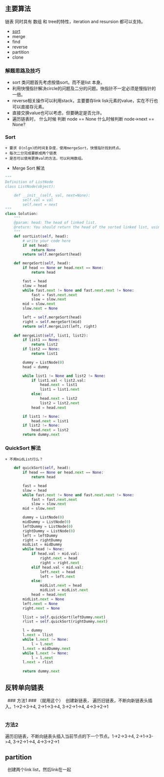 ## 主要算法 ##

链表 同时具有 数组 和 tree的特性，iteration and resursion  都可以支持。  

* [sort](#sort)
* merge
* find
* reverse
* partition
* clone

### 解题思路及技巧 ###
 * sort 类问题首先考虑按值sort。而不是list 本身。
 * 利用快慢指针解决circle的问题及二分的问题。快指针不一定必须是慢指针的一倍。
 * reverse相关操作可以利用stack，主要要存link lisk元素的value，实在不行也可以直接存元素。
 * 直接交换value也可以考虑，但要确定是否允许。
 * 遍历链表时， 什么时候 判断 node == None 什么时候判断 node->next == None? 
 
### Sort ###
    + 要求 O(nlgn)的时间复杂度，使用mergeSort，快慢指针找到终点。
    + 每次二分完成要断成两个链表
    + 是否可以使用更换val的方法，可以利用数组。

* Merge Sort 解法
```python
"""
Definition of ListNode
class ListNode(object):

    def __init__(self, val, next=None):
        self.val = val
        self.next = next
"""
class Solution:
    """
    @param: head: The head of linked list.
    @return: You should return the head of the sorted linked list, using constant space complexity.
    """
    def sortList(self, head):
        # write your code here
        if not head:
            return None
        return self.mergeSort(head)

    def mergeSort(self, head):
        if head == None or head.next == None:
            return head

        fast = head
        slow = head
        while fast.next != None and fast.next.next != None:
            fast = fast.next.next
            slow = slow.next
        mid = slow.next
        slow.next = None

        left = self.mergeSort(head)
        right = self.mergeSort(mid)
        return self.mergeList(left, right)
        
    def mergeList(self, list1, list2):
        if list1 == None:
            return list2
        if list2 == None:
            return list1

        dummy = ListNode(0)
        head = dummy

        while list1 != None and list2 != None:
            if list1.val < list2.val:
                head.next = list1
                list1 = list1.next
            else:
                head.next = list2
                list2 = list2.next
            head = head.next

        if list1 != None:
            head.next = list1
        if list2 != None:
            head.next = list2
        return dummy.next
```
### QuickSort 解法 ###
    + 不用midList行么？
```python
    def quickSort(self, head):
        if head == None or head.next == None:
            return head

        fast = head
        slow = head
        while fast.next != None and fast.next.next != None:
            fast = fast.next.next
            slow = slow.next
        mid = slow.next

        dummy = ListNode(0)
        midDummy = ListNode(0)
        leftDummy = ListNode(0)
        rightDummy = ListNode(0)
        left = leftDummy
        right = rightDummy
        midList = midDummy
        while head != None:
            if head.val > mid.val:
                right.next = head
                right = right.next
            elif head.val < mid.val:
                left.next = head
                left = left.next
            else:
                midList.next = head
                midList = midList.next
            head = head.next
        midList.next = None
        left.next = None
        right.next = None

        llist = self.quickSort(leftDummy.next)
        rlist = self.quickSort(rightDummy.next)

        l = dummy
        l.next = llist
        while l.next != None:
            l = l.next
        l.next = midDummy.next
        while l.next != None:
            l = l.next
        l.next = rlist
        
        return dummy.next
```
## 反转单向链表 ## 
   ### 方法1 ### （就用这个） 
   创建新链表， 遍历旧链表，不断向新链表头插入。1->2->3->4, 2->1->3->4, 3->2->1->4, 4->3->2->1
```python
```
   ### 方法2 ### 
   遍历旧链表，不断向链表头插入当前节点的下一个节点。1->2->3->4, 2->1->3->4, 3->2->1->4, 4->3->2->1
 
## partition ##
   创建两个link list，然后link在一起
